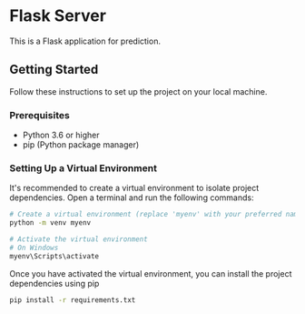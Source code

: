 # Flask Server

This is a Flask application for prediction.

## Getting Started

Follow these instructions to set up the project on your local machine.

### Prerequisites

- Python 3.6 or higher
- pip (Python package manager)

### Setting Up a Virtual Environment

It's recommended to create a virtual environment to isolate project dependencies. Open a terminal and run the following commands:

```bash
# Create a virtual environment (replace 'myenv' with your preferred name)
python -m venv myenv

# Activate the virtual environment
# On Windows
myenv\Scripts\activate
```

Once you have activated the virtual environment, you can install the project dependencies using pip

```bash
pip install -r requirements.txt
```


